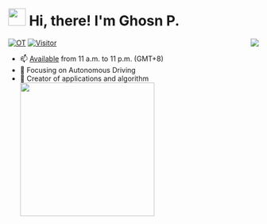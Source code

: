  #### <h1> <img src="https://emojis.slackmojis.com/emojis/images/1650676788/58084/guraboing.gif?1650676788" width="35" /> Hi, there! I'm Ghosn P.</h1> 
 <img align="right" src="https://bad-apple-github-readme.vercel.app/api?show_bg=1&username=Kazawaryu&show_icons=true&icon_color=CE1D2D&text_color=718096&bg_color=ffffff" />


[![OT](https://img.shields.io/badge/Work%20OT-300+%20Days-blue?style=flat-square)](https://img.shields.io/badge/Work%20OT-100+%20Days-blue?style=flat-squar)
[![Visitor](https://komarev.com/ghpvc/?username=Kazawaryu&style=flat-square&color=brightgreen&label=Visitor%20Count)](https://komarev.com/ghpvc/?username=Kazawaryu&style=flat-square&color=green&label=Visitor%20Count)
- 📫  [Available](<12011126@mail.sustech.edu.cn>) from 11 a.m. to 11 p.m. (GMT+8)
- 🔭  Focusing on Autonomous Driving
- 🔨  Creator of applications and algorithm
<a href ="https://spotify-github-profile.kittinanx.com/api/view?uid=31yalwcxop346gwmwggmtciemq3y&redirect=true"><img align="left" src="https://spotify-github-profile.kittinanx.com/api/view?uid=31yalwcxop346gwmwggmtciemq3y&cover_image=true&theme=novatorem&show_offline=false&background_color=121212&interchange=false&bar_color=53b14f&bar_color_cover=false" width="270" />


<!-- ![Top Langs](https://github-readme-stats.vercel.app/api/top-langs/?username=Kazawaryu&hide=jupyter%20notebook,vim%20script,cmake,makefile,batchfile,emacs%20lisp,html,VHDL,SystemVerilog,Tcl,Less,Shell,Stata,Forth&layout=compact&langs_count=8)
 -->
<!--
<div align=center><img src="https://spotify-recently-played-readme.vercel.app/api?user=31yalwcxop346gwmwggmtciemq3y&count=2&width=800" width="800"></div>
-->

<!--
**Kazawaryu/Kazawaryu** is a ✨ _special_ ✨ repository because its `README.md` (this file) appears on your GitHub profile.

Here are some ideas to get you started:

- 🔭 I’m currently working on ...
- 🌱 I’m currently learning ...
- 👯 I’m looking to collaborate on ...
- 🤔 I’m looking for help with ...
- 💬 Ask me about ...
- 📫 How to reach me: ...
- 😄 Pronouns: ...
- ⚡ Fun fact: ...
-->
